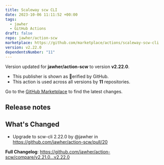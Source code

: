 ```yaml
---
title: Scaleway scw CLI
date: 2023-10-06 11:11:52 +00:00
tags:
  - jawher
  - GitHub Actions
draft: false
repo: jawher/action-scw
marketplace: https://github.com/marketplace/actions/scaleway-scw-cli
version: v2.22.0
dependentsNumber: "11"
---
```



Version updated for **jawher/action-scw** to version **v2.22.0**.
- This publisher is shown as erified by GitHub.
- This action is used across all versions by **11** repositories.

Go to the [GitHub Marketplace](https://github.com/marketplace/actions/scaleway-scw-cli) to find the latest changes.

## Release notes

## What's Changed
* Upgrade to scw-cli 2.22.0 by @jawher in https://github.com/jawher/action-scw/pull/20


**Full Changelog**: https://github.com/jawher/action-scw/compare/v2.21.0...v2.22.0
